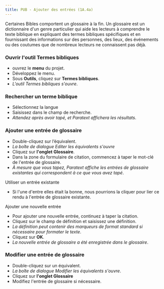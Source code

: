 ```yaml
---
title: PUB - Ajouter des entrées (1A.4a)
---
```


Certaines Bibles comportent un glossaire à la fin. Un glossaire est un dictionnaire d'un genre particulier qui aide les lecteurs à comprendre le texte biblique en expliquant des termes bibliques spécifiques et en fournissant des informations sur des personnes, des lieux, des événements ou des coutumes que de nombreux lecteurs ne connaissent pas déjà.

### Ouvrir l'outil Termes bibliques

-   ouvrez le **menu** du projet.
-   Développez le menu.
-   Sous **Outils**, cliquez sur **Termes bibliques**.
   -  *L'outil Termes bibliques s'ouvre*.

### Rechercher un terme biblique

-   Sélectionnez la langue
-   Saisissez dans le champ de recherche.
   -  *Attendez après avoir tapé, et Paratext affichera les résultats*.

### Ajouter une entrée de glossaire

-   Double-cliquez sur l’équivalent.
   -  *La boîte de dialogue Editer les équivalents s'ouvre*
-   Cliquez sur **l'onglet** **Glossaire**.
-   Dans la zone du formulaire de citation, commencez à taper le mot-clé de l'entrée de glossaire.
   -  *À mesure que vous tapez, Paratext affiche les entrées de glossaire existantes qui correspondent à ce que vous avez tapé*.

Utiliser un entrée existante  
-  Si l'une d'entre elles était la bonne, nous pourrions la cliquer pour lier ce rendu à l'entrée de glossaire existante.

Ajouter une nouvelle entrée  
-   Pour ajouter une nouvelle entrée, continuez à taper la citation.
-   Cliquez sur le champ de définition et saisissez une définition.
   -  *La définition peut contenir des marqueurs de format standard si nécessaire pour formater le texte*.
-   Cliquez sur **OK**.
   -  *La nouvelle entrée de glossaire a été enregistrée dans le glossaire*.

### Modifier une entrée de glossaire

-   Double-cliquez sur un équivalent.
   -  *La boîte de dialogue Modifier les équivalents s'ouvre*.
-   Cliquez sur **l'onglet Glossaire**
-   Modifiez l'entrée de glossaire si nécessaire.

